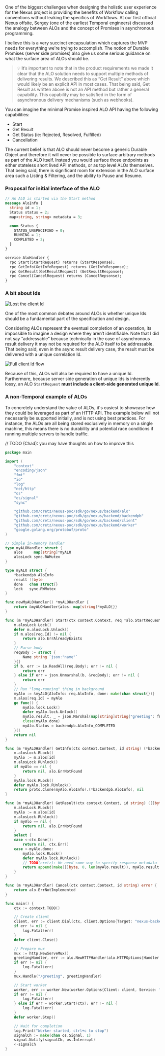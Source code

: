 One of the biggest challenges when designing the holistic user experience for the Nexus project is providing the benefits of Workflow calling conventions without leaking the specifics of Workflows. At our first official Nexus offsite, Sergey (one of the earliest Temporal engineers) discussed the analogy between ALOs and the concept of Promises in asynchronous programming. 

I believe this is a very succinct encapsulation which captures the MVP needs for everything we're trying to accomplish. The notion of Durable Promises (server side promises) also give us some serious guidance on what the surface area of ALOs should be.

> 💡 It’s important to note that in the product requirements we made it clear that the ALO solution needs to support multiple methods of delivering results. We described this as “Get Result” above which would likely be an explicit API in most cases. That being said, Get Result as written above is not an API method but rather a general capability. This capability may be satisfied in the form of asynchronous delivery mechanisms (such as webhooks).

You can imagine the minimal Promise inspired ALO API having the following capabilities:

- Start
- Get Result
- Get Status (ie: Rejected, Resolved, Fulfilled)
- Cancellation

The current belief is that ALO should never become a generic Durable Object and therefore it will never be possible to surface arbitrary methods as part of the ALO itself. Instead you would surface those endpoints as either stateless short lived API methods, or as top level ALOs themselves. That being said, there is significant room for extension in the ALO surface area such a Listing & Filtering, and the ability to Pause and Resume.

### Proposal for initial interface of the ALO

```protobuf
// An ALO is started via the Start method
message AloInfo {
  string id = 1;
  Status status = 2;
  map<string, string> metadata = 3;

  enum Status {
    STATUS_UNSPECIFIED = 0;
    RUNNING = 1;
    COMPLETED = 2;
  }
}

service AloHandler {
  rpc Start(StartRequest) returns (StartResponse);
  rpc GetInfo(GetInfoRequest) returns (GetInfoResponse);
  rpc GetResult(GetResultRequest) (GetResultResponse);
  rpc Cancel(CancelRequest) returns (CancelRepsonse);
}
```

### A bit about Ids

![Lost the client Id](./images/lost-client-id.png)

One of the most common debates around ALOs is whether unique Ids should be a fundamental part of the specification and design. 

Considering ALOs represent the eventual completion of an operation, its impossible to imagine a design where they aren’t identifiable. Note that I did not say “addressable” because technically in the case of asynchronous result delivery it may not be required for the ALO itself to be addressable. That being said, even in the async result delivery case, the result must be delivered with a unique correlation Id. 

![Full client Id flow](./images/full-client-id-flow.png)

Because of this, ALOs will also be required to have a unique Id. Furthermore, because server side generation of unique Ids is inherently lossy, an ALO `StartRequest` **must include a client-side generated unique Id**.

### A non-Temporal example of ALOs

To concretely understand the value of ALOs, it's easiest to showcase how they could be leveraged as part of an HTTP API. The example below will not necessarily be supported initially, and is not using best practices. For instance, the ALOs are all being stored exclusively in memory on a single machine, this means there is no durability and potential race conditions if running multiple servers to handle traffic. 

// TODO (Chad): you may have thoughts on how to improve this

```go
package main

import (
	"context"
	"encoding/json"
	"fmt"
	"io"
	"log"
	"net/http"
	"os"
	"os/signal"
	"sync"

	"github.com/cretz/nexus-poc/sdk/go/nexus/backend/alo"
	"github.com/cretz/nexus-poc/sdk/go/nexus/backend/backendpb"
	"github.com/cretz/nexus-poc/sdk/go/nexus/backend/client"
	"github.com/cretz/nexus-poc/sdk/go/nexus/backend/worker"
	"google.golang.org/protobuf/proto"
)

// Simple in-memory handler
type myALOHandler struct {
	alos     map[string]*myALO
	alosLock sync.RWMutex
}

type myALO struct {
	*backendpb.AloInfo
	result []byte
	done   chan struct{}
	lock   sync.RWMutex
}

func newMyALOHandler() *myALOHandler {
	return &myALOHandler{alos: map[string]*myALO{}}
}

func (m *myALOHandler) Start(ctx context.Context, req *alo.StartRequest) error {
	m.alosLock.Lock()
	defer m.alosLock.Unlock()
	if m.alos[req.Id] != nil {
		return alo.ErrAlreadyExists
	}
	// Parse body
	reqBody := struct {
		Name string `json:"name"`
	}{}
	if b, err := io.ReadAll(req.Body); err != nil {
		return err
	} else if err = json.Unmarshal(b, &reqBody); err != nil {
		return err
	}
	// Run "long-running" thing in background
	myAlo := &myALO{AloInfo: req.AloInfo, done: make(chan struct{})}
	m.alos[req.Id] = myAlo
	go func() {
		myAlo.lock.Lock()
		defer myAlo.lock.Unlock()
		myAlo.result, _ = json.Marshal(map[string]string{"greeting": fmt.Sprintf("Hello, %v!", reqBody.Name)})
		close(myAlo.done)
		myAlo.Status = backendpb.AloInfo_COMPLETED
	}()
	return nil
}

func (m *myALOHandler) GetInfo(ctx context.Context, id string) (*backendpb.AloInfo, error) {
	m.alosLock.RLock()
	myAlo := m.alos[id]
	m.alosLock.RUnlock()
	if myAlo == nil {
		return nil, alo.ErrNotFound
	}
	myAlo.lock.RLock()
	defer myAlo.lock.RUnlock()
	return proto.Clone(myAlo.AloInfo).(*backendpb.AloInfo), nil
}

func (m *myALOHandler) GetResult(ctx context.Context, id string) ([]byte, error) {
	m.alosLock.RLock()
	myAlo := m.alos[id]
	m.alosLock.RUnlock()
	if myAlo == nil {
		return nil, alo.ErrNotFound
	}
	select {
	case <-ctx.Done():
		return nil, ctx.Err()
	case <-myAlo.done:
		myAlo.lock.RLock()
		defer myAlo.lock.RUnlock()
		// TODO(cretz): We need some way to specify response metadata
		return append(make([]byte, 0, len(myAlo.result)), myAlo.result...), nil
	}
}

func (m *myALOHandler) Cancel(ctx context.Context, id string) error {
	return alo.ErrNotImplemented
}

func main() {
	ctx := context.TODO()

	// Create client
	client, err := client.Dial(ctx, client.Options{Target: "nexus-backend.example.com"})
	if err != nil {
		log.Fatal(err)
	}
	defer client.Close()

	// Prepare mux
	mux := http.NewServeMux()
	greetingHandler, err := alo.NewHTTPHandler(alo.HTTPOptions{Handler: newMyALOHandler()})
	if err != nil {
		log.Fatal(err)
	}
	mux.Handle("/greeting", greetingHandler)

	// Start worker
	worker, err := worker.New(worker.Options{Client: client, Service: "my-service", HTTPHandler: mux})
	if err != nil {
		log.Fatal(err)
	} else if err = worker.Start(ctx); err != nil {
		log.Fatal(err)
	}
	defer worker.Stop()

	// Wait for completion
	log.Print("Worker started, ctrl+c to stop")
	signalCh := make(chan os.Signal, 1)
	signal.Notify(signalCh, os.Interrupt)
	<-signalCh
}
```

